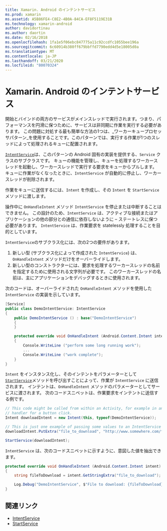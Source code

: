 ```yaml
---
title: Xamarin. Android のインテントサービス
ms.prod: xamarin
ms.assetid: A5B86FE4-C8E2-4B0A-84CA-EF8F5119E31B
ms.technology: xamarin-android
author: davidortinau
ms.author: daortin
ms.date: 02/16/2018
ms.openlocfilehash: 1fa1e5f06ebc847775a11c92ccdfc1055bee196a
ms.sourcegitcommit: 6c60914b380ff679bbffd7790edd4d5e18005d0a
ms.translationtype: MT
ms.contentlocale: ja-JP
ms.lasthandoff: 03/21/2020
ms.locfileid: "80070324"
---
```

# <a name="intent-services-in-xamarinandroid"></a>Xamarin. Android のインテントサービス

開始とバインドの両方のサービスがメインスレッドで実行されます。つまり、パフォーマンスを円滑に保つために、サービスは非同期に作業を実行する必要があります。 この問題に対処する最も簡単な方法の1つは、_ワーカーキュープロセッサパターン_を使用することです。このパターンでは、実行する作業が1つのスレッドによって処理されるキューに配置されます。

[`IntentService`](xref:Android.App.IntentService)は、このパターンの Android 固有の実装を提供する、`Service` クラスのサブクラスです。 キューの機能を管理し、キューを処理するワーカースレッドを起動し、ワーカースレッドで実行する要求をキューからプルします。 キューに作業がなくなったときに、`IntentService` が自動的に停止し、ワーカースレッドが削除されます。

作業をキューに送信するには、`Intent` を作成し、その `Intent` を `StartService` メソッドに渡します。

操作中に `OnHandleIntent` メソッド `IntentService` を停止または中断することはできません。 この設計のため、`IntentService` は、アクティブな接続またはアプリケーションの他の部分との通信に依存しないように &ndash; ステートレスに保つ必要があります。 `IntentService` は、作業要求を statelessly 処理することを目的としています。

`IntentService`のサブクラス化には、次の2つの要件があります。

1. 新しい型 (サブクラス化によって作成された `IntentService`) は、`OnHandleIntent` メソッドだけをオーバーライドします。
2. 新しい型のコンストラクターには、要求を処理するワーカースレッドの名前を指定するために使用される文字列が必要です。 このワーカースレッドの名前は、主にアプリケーションをデバッグするときに使用されます。

次のコードは、オーバーライドされた `OnHandleIntent` メソッドを使用した `IntentService` の実装を示しています。

```csharp
[Service]
public class DemoIntentService: IntentService
{
    public DemoIntentService () : base("DemoIntentService")
    {
    }

    protected override void OnHandleIntent (Android.Content.Intent intent)
    {
        Console.WriteLine ("perform some long running work");
        ...
        Console.WriteLine ("work complete");
    }
}
```

`Intent` をインスタンス化し、そのインテントをパラメーターとして[`StartService`](xref:Android.Content.Context.StartService*)メソッドを呼び出すことによって、作業が `IntentService` に送信されます。 インテントは、`OnHandleIntent` メソッドのパラメーターとしてサービスに渡されます。 次のコードスニペットは、作業要求をインテントに送信する例です。 

```csharp
// This code might be called from within an Activity, for example in an event
// handler for a button click.
Intent downloadIntent = new Intent(this, typeof(DemoIntentService));

// This is just one example of passing some values to an IntentService via the Intent:
downloadIntent.PutExtra("file_to_download", "http://www.somewhere.com/file/to/download.zip");

StartService(downloadIntent);
```

`IntentService` は、次のコードスニペットに示すように、意図した値を抽出できます。  

```csharp
protected override void OnHandleIntent (Android.Content.Intent intent)
{
    string fileToDownload = intent.GetStringExtra("file_to_download");

    Log.Debug("DemoIntentService", $"File to download: {fileToDownload}.");
}
```

## <a name="related-links"></a>関連リンク

- [IntentService](xref:Android.App.IntentService)
- [StartService](xref:Android.Content.Context.StartService*)
